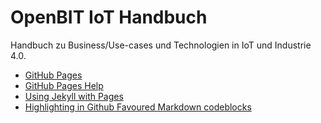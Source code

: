 # OpenBIT IoT Handbuch

Handbuch zu Business/Use-cases und Technologien in IoT und Industrie 4.0.

* [GitHub Pages](https://pages.github.com/)
* [GitHub Pages Help](https://help.github.com/categories/github-pages-basics/)
* [Using Jekyll with Pages](https://help.github.com/articles/using-jekyll-with-pages/)
* [Highlighting in Github Favoured Markdown codeblocks](http://blog.championswimmer.in/2015/10/jekyllsyntax-highlighting-in-github-favoured-markdown-codeblocks/)
